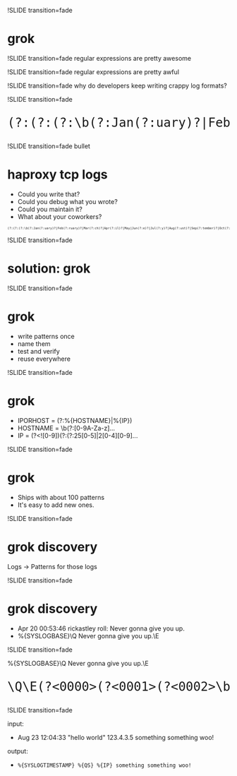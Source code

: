 !SLIDE transition=fade
# grok

!SLIDE transition=fade
regular expressions are pretty awesome

!SLIDE transition=fade
regular expressions are pretty awful

!SLIDE transition=fade
why do developers keep writing crappy log formats?

!SLIDE transition=fade
<pre style="word-wrap: break-word; font-size: 2em">
(?:(?:(?:\b(?:Jan(?:uary)?|Feb(?:ruary)?|Mar(?:ch)?|Apr(?:il)?|May|Jun(?:e)?|Jul(?:y)?|Aug(?:ust)?|Sep(?:tember)?|Oct(?:ober)?|Nov(?:ember)?|Dec(?:ember)?)\b) +(?:(?:(?:0[1-9])|(?:[12][0-9])|(?:3[01])|[1-9])) (?:(?!<[0-9])(?:(?:2[0123]|[01][0-9])):(?:(?:[0-5][0-9]))(?::(?:(?:(?:[0-5][0-9]|60)(?:[.,][0-9]+)?)))(?![0-9]))) (?:(?:(?:\b(?:[0-9A-Za-z][0-9A-Za-z-]{0,62})(?:\.(?:[0-9A-Za-z][0-9A-Za-z-]{0,62}))*(\.?|\b))|(?<a10>(?<![0-9])(?:(?:25[0-5]|2[0-4][0-9]|[0-1]?[0-9]{1,2})[.](?:25[0-5]|2[0-4][0-9]|[0-1]?[0-9]{1,2})[.](?:25[0-5]|2[0-4][0-9]|[0-1]?[0-9]{1,2})[.](?:25[0-5]|2[0-4][0-9]|[0-1]?[0-9]{1,2}))(?![0-9])))) (?<a11>(?<a12>(?:[\w._/%-]+))(?:\[(?<a13>\b(?:[1-9][0-9]*)\b)\])?): (?<a14>(?<![0-9])(?:(?:25[0-5]|2[0-4][0-9]|[0-1]?[0-9]{1,2})[.](?:25[0-5]|2[0-4][0-9]|[0-1]?[0-9]{1,2})[.](?:25[0-5]|2[0-4][0-9]|[0-1]?[0-9]{1,2})[.](?:25[0-5]|2[0-4][0-9]|[0-1]?[0-9]{1,2}))(?![0-9])):(?<a15>(?:[+-]?(?:[0-9]+))) \[(?<a16>(?<a17>(?:(?:0[1-9])|(?:[12][0-9])|(?:3[01])|[1-9]))/(?<a18>\b(?:Jan(?:uary)?|Feb(?:ruary)?|Mar(?:ch)?|Apr(?:il)?|May|Jun(?:e)?|Jul(?:y)?|Aug(?:ust)?|Sep(?:tember)?|Oct(?:ober)?|Nov(?:ember)?|Dec(?:ember)?)\b)/(?<a19>[0-9]+):(?<a20>(?!<[0-9])(?<a21>(?:2[0123]|[01][0-9])):(?<a22>(?:[0-5][0-9]))(?::(?<a23>(?:(?:[0-5][0-9]|60)(?:[.,][0-9]+)?)))(?![0-9])).(?<a24>(?:[+-]?(?:[0-9]+))))\] (?<a25>\S+) (?<a26>\S+)/(?<a27>\S+) (?<a28>(?:[+-]?(?:[0-9]+)))/(?<a29>(?:[+-]?(?:[0-9]+)))/(?<a30>\S+) (?<a31>\S+) (?<a32>\S+) (?<a33>(?:[+-]?(?:[0-9]+)))/(?<a34>(?:[+-]?(?:[0-9]+)))/(?<a35>(?:[+-]?(?:[0-9]+)))/(?<a36>(?:[+-]?(?:[0-9]+)))/(?<a37>\S+) (?<a38>(?:[+-]?(?:[0-9]+)))/(?<a39>(?:[+-]?(?:[0-9]+))))
</pre>

!SLIDE transition=fade bullet 
# haproxy tcp logs

* Could you write that?
* Could you debug what you wrote? 
* Could you maintain it?
* What about your coworkers?

<pre style="word-wrap: break-word; font-size: 0.5em">
(?:(?:(?:\b(?:Jan(?:uary)?|Feb(?:ruary)?|Mar(?:ch)?|Apr(?:il)?|May|Jun(?:e)?|Jul(?:y)?|Aug(?:ust)?|Sep(?:tember)?|Oct(?:ober)?|Nov(?:ember)?|Dec(?:ember)?)\b) +(?:(?:(?:0[1-9])|(?:[12][0-9])|(?:3[01])|[1-9])) (?:(?!<[0-9])(?:(?:2[0123]|[01][0-9])):(?:(?:[0-5][0-9]))(?::(?:(?:(?:[0-5][0-9]|60)(?:[.,][0-9]+)?)))(?![0-9]))) (?:(?:(?:\b(?:[0-9A-Za-z][0-9A-Za-z-]{0,62})(?:\.(?:[0-9A-Za-z][0-9A-Za-z-]{0,62}))*(\.?|\b))|(?<a10>(?<![0-9])(?:(?:25[0-5]|2[0-4][0-9]|[0-1]?[0-9]{1,2})[.](?:25[0-5]|2[0-4][0-9]|[0-1]?[0-9]{1,2})[.](?:25[0-5]|2[0-4][0-9]|[0-1]?[0-9]{1,2})[.](?:25[0-5]|2[0-4][0-9]|[0-1]?[0-9]{1,2}))(?![0-9])))) (?<a11>(?<a12>(?:[\w._/%-]+))(?:\[(?<a13>\b(?:[1-9][0-9]*)\b)\])?): (?<a14>(?<![0-9])(?:(?:25[0-5]|2[0-4][0-9]|[0-1]?[0-9]{1,2})[.](?:25[0-5]|2[0-4][0-9]|[0-1]?[0-9]{1,2})[.](?:25[0-5]|2[0-4][0-9]|[0-1]?[0-9]{1,2})[.](?:25[0-5]|2[0-4][0-9]|[0-1]?[0-9]{1,2}))(?![0-9])):(?<a15>(?:[+-]?(?:[0-9]+))) \[(?<a16>(?<a17>(?:(?:0[1-9])|(?:[12][0-9])|(?:3[01])|[1-9]))/(?<a18>\b(?:Jan(?:uary)?|Feb(?:ruary)?|Mar(?:ch)?|Apr(?:il)?|May|Jun(?:e)?|Jul(?:y)?|Aug(?:ust)?|Sep(?:tember)?|Oct(?:ober)?|Nov(?:ember)?|Dec(?:ember)?)\b)/(?<a19>[0-9]+):(?<a20>(?!<[0-9])(?<a21>(?:2[0123]|[01][0-9])):(?<a22>(?:[0-5][0-9]))(?::(?<a23>(?:(?:[0-5][0-9]|60)(?:[.,][0-9]+)?)))(?![0-9])).(?<a24>(?:[+-]?(?:[0-9]+))))\] (?<a25>\S+) (?<a26>\S+)/(?<a27>\S+) (?<a28>(?:[+-]?(?:[0-9]+)))/(?<a29>(?:[+-]?(?:[0-9]+)))/(?<a30>\S+) (?<a31>\S+) (?<a32>\S+) (?<a33>(?:[+-]?(?:[0-9]+)))/(?<a34>(?:[+-]?(?:[0-9]+)))/(?<a35>(?:[+-]?(?:[0-9]+)))/(?<a36>(?:[+-]?(?:[0-9]+)))/(?<a37>\S+) (?<a38>(?:[+-]?(?:[0-9]+)))/(?<a39>(?:[+-]?(?:[0-9]+))))
</pre>

!SLIDE transition=fade
# solution: grok

!SLIDE transition=fade 
# grok

* write patterns once
* name them
* test and verify
* reuse everywhere

!SLIDE transition=fade 
# grok

* IPORHOST = (?:%{HOSTNAME}|%{IP})
* HOSTNAME = \b(?:[0-9A-Za-z]...
* IP = (?<![0-9])(?:(?:25[0-5]|2[0-4][0-9]...

!SLIDE transition=fade 
# grok

* Ships with about 100 patterns
* It's easy to add new ones.

!SLIDE transition=fade 
# grok discovery

Logs -> Patterns for those logs

!SLIDE transition=fade 
# grok discovery

* Apr 20 00:53:46 rickastley roll: Never gonna give you up.
* %{SYSLOGBASE}\Q Never gonna give you up.\E

!SLIDE transition=fade 

%{SYSLOGBASE}\Q Never gonna give you up.\E

<pre style="word-wrap: break-word; font-size: 2em">
\Q\E(?<0000>(?<0001>(?<0002>\b(?:Jan(?:uary)?|Feb(?:ruary)?|Mar(?:ch)?|Apr(?:il)?|May|Jun(?:e)?|Jul(?:y)?|Aug(?:ust)?|Sep(?:tember)?|Oct(?:ober)?|Nov(?:ember)?|Dec(?:ember)?)\b) +(?<0003>(?:3[01]|[1-2]?[0-9]|0?[1-9])) (?<0004>(?!<[0-9])(?<0005>(?:2[0123]|[01][0-9])):(?<0006>(?:[0-5][0-9]))(?::(?<0007>(?:(?:[0-5][0-9]|60)(?:[.,][0-9]+)?)))(?![0-9]))) (?:(?<0008><(?<0009>\b(?:[0-9]+)\b).(?<000a>\b(?:[0-9]+)\b)>) )?(?<000b>(?<000c>(?:(?<000d>\b(?:[0-9A-Za-z][0-9A-Za-z-]{0,62})(?:\.(?:[0-9A-Za-z][0-9A-Za-z-]{0,62}))*(\.?|\b))|(?<000e>(?<![0-9])(?:(?:25[0-5]|2[0-4][0-9]|[0-1]?[0-9]{1,2})[.](?:25[0-5]|2[0-4][0-9]|[0-1]?[0-9]{1,2})[.](?:25[0-5]|2[0-4][0-9]|[0-1]?[0-9]{1,2})[.](?:25[0-5]|2[0-4][0-9]|[0-1]?[0-9]{1,2}))(?![0-9]))))) (?<000f>(?<0010>(?:[\w._/-]+))(?:\[(?<0011>\b(?:[0-9]+)\b)\])?):)\Q Never gonna give you up.\E
</pre>

!SLIDE transition=fade 

input:

* Aug 23 12:04:33 "hello world" 123.4.3.5 something something woo!

output:

* `%{SYSLOGTIMESTAMP} %{QS} %{IP} something something woo!`
